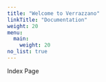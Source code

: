 ```yaml
---
title: "Welcome to Verrazzano"
linkTitle: "Documentation"
weight: 20
menu:
  main:
    weight: 20
no_list: true
---
```




Index Page